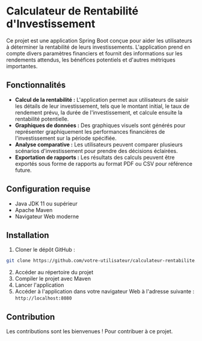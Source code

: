 # Calculateur de Rentabilité d'Investissement

Ce projet est une application Spring Boot conçue pour aider les utilisateurs à déterminer la rentabilité de leurs investissements. L'application prend en compte divers paramètres financiers et fournit des informations sur les rendements attendus, les bénéfices potentiels et d'autres métriques importantes.

## Fonctionnalités

- **Calcul de la rentabilité :** L'application permet aux utilisateurs de saisir les détails de leur investissement, tels que le montant initial, le taux de rendement prévu, la durée de l'investissement, et calcule ensuite la rentabilité potentielle.
- **Graphiques de données :** Des graphiques visuels sont générés pour représenter graphiquement les performances financières de l'investissement sur la période spécifiée.
- **Analyse comparative :** Les utilisateurs peuvent comparer plusieurs scénarios d'investissement pour prendre des décisions éclairées.
- **Exportation de rapports :** Les résultats des calculs peuvent être exportés sous forme de rapports au format PDF ou CSV pour référence future.

## Configuration requise

- Java JDK 11 ou supérieur
- Apache Maven
- Navigateur Web moderne

## Installation

1. Cloner le dépôt GitHub :

```bash
git clone https://github.com/votre-utilisateur/calculateur-rentabilite.git
```
2. Accéder au répertoire du projet
3. Compiler le projet avec Maven
4. Lancer l'application
5. Accéder à l'application dans votre navigateur Web à l'adresse suivante :
   ```http://localhost:8080```

## Contribution
Les contributions sont les bienvenues ! Pour contribuer à ce projet.
